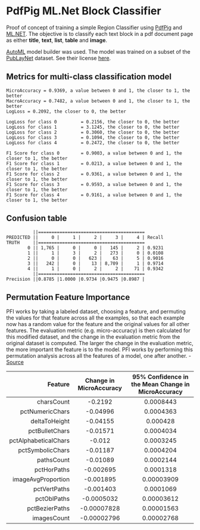 # PdfPig ML.Net Block Classifier
Proof of concept of training a simple Region Classifier using [PdfPig](https://github.com/UglyToad/PdfPig) and [ML.NET](https://github.com/dotnet/machinelearning). 
The objective is to classify each text block in a pdf document page as either __title__, __text__, __list__, __table__ and __image__.

[AutoML](https://docs.microsoft.com/en-us/dotnet/machine-learning/automate-training-with-model-builder) model builder was used. The model was
trained on a subset of the [PubLayNet](https://github.com/ibm-aur-nlp/PubLayNet#getting-data) dataset. See their license [here](https://cdla.io/permissive-1-0/).

## Metrics for multi-class classification model
```
MicroAccuracy = 0.9369, a value between 0 and 1, the closer to 1, the better
MacroAccuracy = 0.7482, a value between 0 and 1, the closer to 1, the better
LogLoss = 0.2092, the closer to 0, the better

LogLoss for class 0         = 0.2156, the closer to 0, the better
LogLoss for class 1         = 3.1245, the closer to 0, the better
LogLoss for class 2         = 0.3060, the closer to 0, the better
LogLoss for class 3         = 0.1094, the closer to 0, the better
LogLoss for class 4         = 0.2472, the closer to 0, the better

F1 Score for class 0        = 0.9003, a value between 0 and 1, the closer to 1, the better
F1 Score for class 1        = 0.0213, a value between 0 and 1, the closer to 1, the better
F1 Score for class 2        = 0.9361, a value between 0 and 1, the closer to 1, the better
F1 Score for class 3        = 0.9593, a value between 0 and 1, the closer to 1, the better
F1 Score for class 4        = 0.9161, a value between 0 and 1, the closer to 1, the better
```

## Confusion table
```
          ||========================================
PREDICTED ||     0 |     1 |     2 |     3 |     4 | Recall
TRUTH     ||========================================
        0 || 1,765 |     0 |     0 |   145 |     2 | 0.9231
        1 ||     1 |     3 |     2 |   273 |     0 | 0.0108
        2 ||     0 |     0 |   623 |    63 |     5 | 0.9016
        3 ||   242 |     0 |    13 | 8,709 |     1 | 0.9714
        4 ||     1 |     0 |     2 |     2 |    71 | 0.9342
          ||========================================
Precision ||0.8785 |1.0000 |0.9734 |0.9475 |0.8987 |
```

## Permutation Feature Importance
PFI works by taking a labeled dataset, choosing a feature, and permuting the values for that
feature across all the examples, so that each example now has a random value for the feature
and the original values for all other features. The evaluation metric (e.g. micro-accuracy) is
then calculated for this modified dataset, and the change in the evaluation metric from the
original dataset is computed. The larger the change in the evaluation metric, the more
important the feature is to the model. PFI works by performing this permutation analysis
across all the features of a model, one after another. - [Source]( https://docs.microsoft.com/en-us/dotnet/api/microsoft.ml.permutationfeatureimportanceextensions.permutationfeatureimportance?view=ml-dotnet#Microsoft_ML_PermutationFeatureImportanceExtensions_PermutationFeatureImportance__1_Microsoft_ML_MulticlassClassificationCatalog_Microsoft_ML_ISingleFeaturePredictionTransformer___0__Microsoft_ML_IDataView_System_String_System_Boolean_System_Nullable_System_Int32__System_Int32_)

|Feature              | Change in MicroAccuracy | 95% Confidence in the Mean Change in MicroAccuracy |
|--------------------:|:-----------------------:|:--------------------------------------------------:|
|charsCount           |-0.2192                  |0.0008443                                           |
|pctNumericChars      |-0.04996                 |0.0004363                                           |
|deltaToHeight        |-0.04155                 |0.000428                                            |
|pctBulletChars       |-0.01571                 |0.0004034                                           |
|pctAlphabeticalChars |-0.012                   |0.0003245                                           |
|pctSymbolicChars     |-0.01187                 |0.0004204                                           |
|pathsCount           |-0.01089                 |0.0002144                                           |
|pctHorPaths          |-0.002695                |0.0001318                                           |
|imageAvgProportion   |-0.001895                |0.00003909                                          |
|pctVertPaths         |-0.001403                |0.0001069                                           |
|pctOblPaths          |-0.0005032               |0.00003612                                          |
|pctBezierPaths       |-0.00007828              |0.00001563                                          |
|imagesCount          |-0.00002796              |0.00002768                                          |

